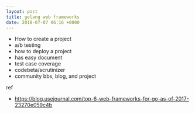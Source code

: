 ```yaml
---
layout: post
title: golang web frameworks
date: 2018-07-07 06:16 +0000
---
```

* How to create a project
* a/b testing
* how to deploy a project
* has easy document
* test case coverage
* codebeta/scrutinizer
* community bbs, blog, and project


ref
* https://blog.usejournal.com/top-6-web-frameworks-for-go-as-of-2017-23270e059c4b
